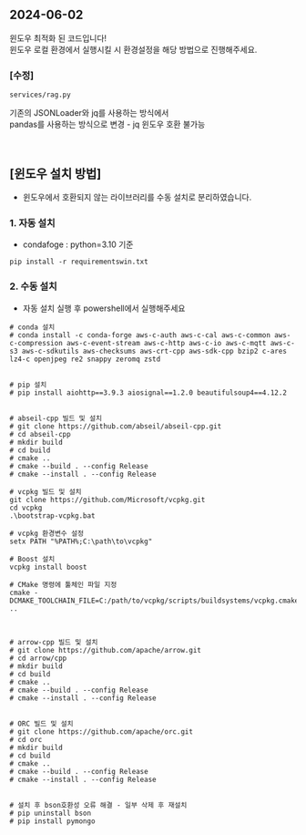 ## 2024-06-02

윈도우 최적화 된 코드입니다!   
윈도우 로컬 환경에서 실행시킬 시 환경설정을 해당 방법으로 진행해주세요. 

### [수정]

```
services/rag.py
```

기존의 JSONLoader와 jq를 사용하는 방식에서   
pandas를 사용하는 방식으로 변경 - jq 윈도우 호환 불가능

<br/>


## [윈도우 설치 방법]
- 윈도우에서 호환되지 않는 라이브러리를 수동 설치로 분리하였습니다. 

### 1. 자동 설치
- condafoge : python=3.10 기준
```
pip install -r requirementswin.txt
```


### 2. 수동 설치
- 자동 설치 실행 후 powershell에서 실행해주세요

```
# conda 설치
# conda install -c conda-forge aws-c-auth aws-c-cal aws-c-common aws-c-compression aws-c-event-stream aws-c-http aws-c-io aws-c-mqtt aws-c-s3 aws-c-sdkutils aws-checksums aws-crt-cpp aws-sdk-cpp bzip2 c-ares lz4-c openjpeg re2 snappy zeromq zstd


# pip 설치
# pip install aiohttp==3.9.3 aiosignal==1.2.0 beautifulsoup4==4.12.2


# abseil-cpp 빌드 및 설치
# git clone https://github.com/abseil/abseil-cpp.git
# cd abseil-cpp
# mkdir build
# cd build
# cmake ..
# cmake --build . --config Release
# cmake --install . --config Release

# vcpkg 빌드 및 설치
git clone https://github.com/Microsoft/vcpkg.git
cd vcpkg
.\bootstrap-vcpkg.bat

# vcpkg 환경변수 설정
setx PATH "%PATH%;C:\path\to\vcpkg"

# Boost 설치
vcpkg install boost

# CMake 명령에 툴체인 파일 지정
cmake -DCMAKE_TOOLCHAIN_FILE=C:/path/to/vcpkg/scripts/buildsystems/vcpkg.cmake ..



# arrow-cpp 빌드 및 설치
# git clone https://github.com/apache/arrow.git
# cd arrow/cpp
# mkdir build
# cd build
# cmake ..
# cmake --build . --config Release
# cmake --install . --config Release


# ORC 빌드 및 설치
# git clone https://github.com/apache/orc.git
# cd orc
# mkdir build
# cd build
# cmake ..
# cmake --build . --config Release
# cmake --install . --config Release


# 설치 후 bson호환성 오류 해결 - 일부 삭제 후 재설치
# pip uninstall bson
# pip install pymongo

```
